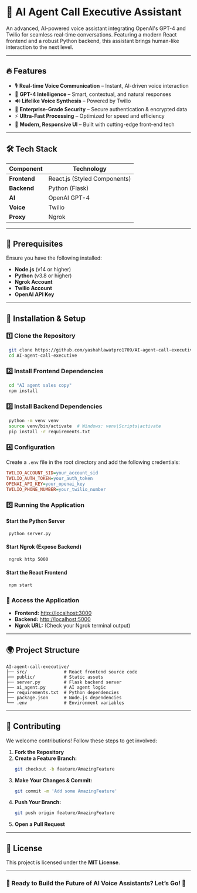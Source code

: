 # 🚀 AI Agent Call Executive Assistant

An advanced, AI-powered voice assistant integrating OpenAI's GPT-4 and Twilio for seamless real-time conversations. Featuring a modern React frontend and a robust Python backend, this assistant brings human-like interaction to the next level.

---

## 🔥 Features

- 🎙 **Real-time Voice Communication** – Instant, AI-driven voice interaction
- 🤖 **GPT-4 Intelligence** – Smart, contextual, and natural responses
- 🔊 **Lifelike Voice Synthesis** – Powered by Twilio
- 🔐 **Enterprise-Grade Security** – Secure authentication & encrypted data
- ⚡ **Ultra-Fast Processing** – Optimized for speed and efficiency
- 📱 **Modern, Responsive UI** – Built with cutting-edge front-end tech

---

## 🛠 Tech Stack

| Component   | Technology  |
|------------|------------|
| **Frontend**  | React.js (Styled Components) |
| **Backend**   | Python (Flask) |
| **AI**        | OpenAI GPT-4 |
| **Voice**     | Twilio |
| **Proxy**     | Ngrok |

---

## 📌 Prerequisites

Ensure you have the following installed:

- **Node.js** (v14 or higher)
- **Python** (v3.8 or higher)
- **Ngrok Account**
- **Twilio Account**
- **OpenAI API Key**

---

## 🚀 Installation & Setup

### 1️⃣ Clone the Repository
```bash
 git clone https://github.com/yashahlawatpro1709/AI-agent-call-executive.git
 cd AI-agent-call-executive
```

### 2️⃣ Install Frontend Dependencies
```bash
 cd "AI agent sales copy"
 npm install
```

### 3️⃣ Install Backend Dependencies
```bash
 python -m venv venv
 source venv/bin/activate  # Windows: venv\Scripts\activate
 pip install -r requirements.txt
```

### 4️⃣ Configuration
Create a `.env` file in the root directory and add the following credentials:
```ini
TWILIO_ACCOUNT_SID=your_account_sid
TWILIO_AUTH_TOKEN=your_auth_token
OPENAI_API_KEY=your_openai_key
TWILIO_PHONE_NUMBER=your_twilio_number
```

### 5️⃣ Running the Application
#### Start the Python Server
```bash
 python server.py
```

#### Start Ngrok (Expose Backend)
```bash
 ngrok http 5000
```

#### Start the React Frontend
```bash
 npm start
```

### 🎯 Access the Application
- **Frontend:** [http://localhost:3000](http://localhost:3000)
- **Backend:** [http://localhost:5000](http://localhost:5000)
- **Ngrok URL:** (Check your Ngrok terminal output)

---

## 🌍 Project Structure

```
AI-agent-call-executive/
├── src/              # React frontend source code
├── public/           # Static assets
├── server.py         # Flask backend server
├── ai_agent.py       # AI agent logic
├── requirements.txt  # Python dependencies
├── package.json      # Node.js dependencies
└── .env              # Environment variables
```

---

## 🤝 Contributing

We welcome contributions! Follow these steps to get involved:

1. **Fork the Repository**
2. **Create a Feature Branch:**  
   ```bash
   git checkout -b feature/AmazingFeature
   ```
3. **Make Your Changes & Commit:**  
   ```bash
   git commit -m 'Add some AmazingFeature'
   ```
4. **Push Your Branch:**  
   ```bash
   git push origin feature/AmazingFeature
   ```
5. **Open a Pull Request**

---

## 📜 License
This project is licensed under the **MIT License**.

---

### 🚀 Ready to Build the Future of AI Voice Assistants? Let’s Go! 🚀













